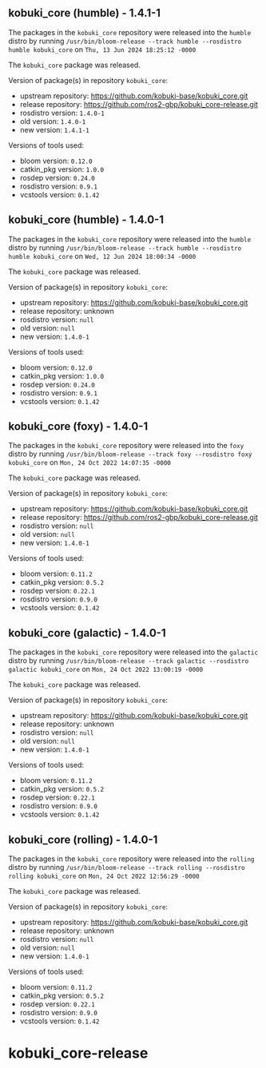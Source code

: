 ## kobuki_core (humble) - 1.4.1-1

The packages in the `kobuki_core` repository were released into the `humble` distro by running `/usr/bin/bloom-release --track humble --rosdistro humble kobuki_core` on `Thu, 13 Jun 2024 18:25:12 -0000`

The `kobuki_core` package was released.

Version of package(s) in repository `kobuki_core`:

- upstream repository: https://github.com/kobuki-base/kobuki_core.git
- release repository: https://github.com/ros2-gbp/kobuki_core-release.git
- rosdistro version: `1.4.0-1`
- old version: `1.4.0-1`
- new version: `1.4.1-1`

Versions of tools used:

- bloom version: `0.12.0`
- catkin_pkg version: `1.0.0`
- rosdep version: `0.24.0`
- rosdistro version: `0.9.1`
- vcstools version: `0.1.42`


## kobuki_core (humble) - 1.4.0-1

The packages in the `kobuki_core` repository were released into the `humble` distro by running `/usr/bin/bloom-release --track humble --rosdistro humble kobuki_core` on `Wed, 12 Jun 2024 18:00:34 -0000`

The `kobuki_core` package was released.

Version of package(s) in repository `kobuki_core`:

- upstream repository: https://github.com/kobuki-base/kobuki_core.git
- release repository: unknown
- rosdistro version: `null`
- old version: `null`
- new version: `1.4.0-1`

Versions of tools used:

- bloom version: `0.12.0`
- catkin_pkg version: `1.0.0`
- rosdep version: `0.24.0`
- rosdistro version: `0.9.1`
- vcstools version: `0.1.42`


## kobuki_core (foxy) - 1.4.0-1

The packages in the `kobuki_core` repository were released into the `foxy` distro by running `/usr/bin/bloom-release --track foxy --rosdistro foxy kobuki_core` on `Mon, 24 Oct 2022 14:07:35 -0000`

The `kobuki_core` package was released.

Version of package(s) in repository `kobuki_core`:

- upstream repository: https://github.com/kobuki-base/kobuki_core.git
- release repository: https://github.com/ros2-gbp/kobuki_core-release.git
- rosdistro version: `null`
- old version: `null`
- new version: `1.4.0-1`

Versions of tools used:

- bloom version: `0.11.2`
- catkin_pkg version: `0.5.2`
- rosdep version: `0.22.1`
- rosdistro version: `0.9.0`
- vcstools version: `0.1.42`


## kobuki_core (galactic) - 1.4.0-1

The packages in the `kobuki_core` repository were released into the `galactic` distro by running `/usr/bin/bloom-release --track galactic --rosdistro galactic kobuki_core` on `Mon, 24 Oct 2022 13:00:19 -0000`

The `kobuki_core` package was released.

Version of package(s) in repository `kobuki_core`:

- upstream repository: https://github.com/kobuki-base/kobuki_core.git
- release repository: unknown
- rosdistro version: `null`
- old version: `null`
- new version: `1.4.0-1`

Versions of tools used:

- bloom version: `0.11.2`
- catkin_pkg version: `0.5.2`
- rosdep version: `0.22.1`
- rosdistro version: `0.9.0`
- vcstools version: `0.1.42`


## kobuki_core (rolling) - 1.4.0-1

The packages in the `kobuki_core` repository were released into the `rolling` distro by running `/usr/bin/bloom-release --track rolling --rosdistro rolling kobuki_core` on `Mon, 24 Oct 2022 12:56:29 -0000`

The `kobuki_core` package was released.

Version of package(s) in repository `kobuki_core`:

- upstream repository: https://github.com/kobuki-base/kobuki_core.git
- release repository: unknown
- rosdistro version: `null`
- old version: `null`
- new version: `1.4.0-1`

Versions of tools used:

- bloom version: `0.11.2`
- catkin_pkg version: `0.5.2`
- rosdep version: `0.22.1`
- rosdistro version: `0.9.0`
- vcstools version: `0.1.42`


# kobuki_core-release
